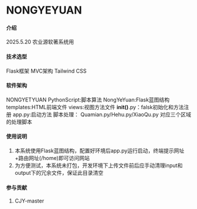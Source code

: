 # NONGYEYUAN

#### 介绍
2025.5.20 农业源软著系统用

#### 技术选型
Flask框架
MVC架构
Tailwind CSS 

#### 软件架构
NONGYETYUAN
    PythonScript:脚本算法
    NongYeYuan:Flask蓝图结构
        templates:HTML前端文件
        views:视图方法文件
        __init()__.py：falsk初始化和方法注册
    app.py:启动方法
    脚本处理：
    Quamian.py/Hehu.py/XiaoQu.py 对应三个区域的处理脚本


#### 使用说明

1.  本系统使用Flask蓝图结构，配置好环境后app.py运行启动，终端提示网址+路由网址(/home)即可访问网站
2.  为方便测试，本系统未打包，开发环境下上传文件前后应手动清理input和output下的冗余文件，保证此目录清空

#### 参与贡献

1.  CJY-master


